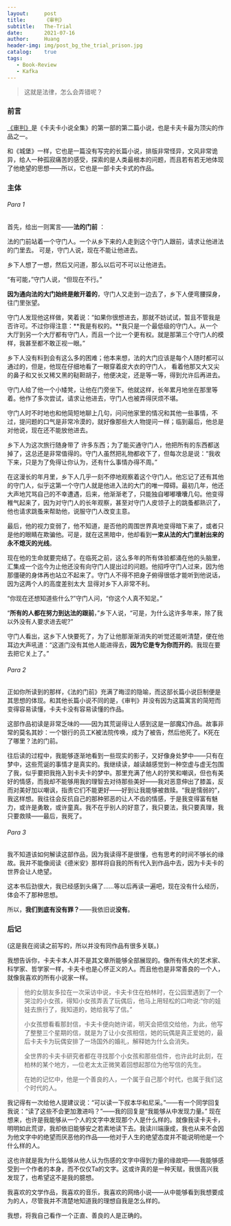 ```yaml
---
layout:     post
title:      《审判》
subtitle:   The-Trial
date:       2021-07-16
author:     Huang
header-img: img/post_bg_the_trial_prison.jpg
catalog:    true
tags:
   - Book-Review
   - Kafka
---
```


> 这就是法律，怎么会弄错呢？

### 前言

[《审判》](https://book.douban.com/subject/1081422/)是《卡夫卡小说全集》的第一部的第二篇小说，也是卡夫卡最为顶尖的作品之一。

和《城堡》一样，它也是一篇没有写完的长篇小说，排版非常怪异，文风非常诡异，给人一种孤寂痛苦的感受，探索的是人类最根本的问题，而且若有若无地体现了他绝望的思想——所以，它也是一部卡夫卡式的作品。

### 主体

###### Para 1

首先，给出一则寓言——**法的门前** ：

法的门前站着一个守门人。一个从乡下来的人走到这个守门人跟前，请求让他进法的门里去。 可是，守门人说，现在不能让他进去。

乡下人想了一想，然后又问道，那么以后可不可以让他进去。

“有可能，”守门人说，“但现在不行。”

**因为通向法的大门始终是敞开着的**，守门人又走到一边去了，乡下人便弯腰探身，往门里张望。

守门人发现他这样做，笑着说：“如果你很想进去，那就不妨试试，暂且不管我是否许可。不过你得注意：**我是有权的。**我只是一个最低级的守门人。从一个大厅到另一个大厅都有守门人，而且一个比一个更有权。就是那第三个守门人的模样，我甚至都不敢正视一眼。”

乡下人没有料到会有这么多的困难；他本来想，法的大门应该是每个人随时都可以通过的，但是，他现在仔细地看了一眼穿着皮大衣的守门人， 看着他那又大又尖的鼻子和又长又稀又黑的鞑靼胡子，他便决定，还是等一等，得到允许后再进去。

守门人给了他一个小矮凳，让他在门旁坐下。他就这样，长年累月地坐在那里等着。他作了多次尝试，请求让他进去，守门人也被弄得厌烦不堪。

守门人时不时地也和他简短地聊上几句，问问他家里的情况和其他一些事情，不过，提问题的口气是非常冷漠的，就好像那些大人物提问一样；临到最后，他总是对他说，现在还不能放他进去。

乡下人为这次旅行随身带了 许多东西；为了能买通守门人，他把所有的东西都送掉了，这总还是非常值得的。守门人虽然把礼物都收下了，但每次总是说：“我收下来，只是为了免得让你认为，还有什么事情办得不周。”

在这漫长的年月里，乡下人几乎一刻不停地观察着这个守门人。他忘记了还有其他的守门人，似乎这第一个守门人就是他进入法的大门的唯一障碍。最初几年，他还大声地咒骂自己的不幸遭遇，后来，他渐渐老了，只能独自嘟嘟囔囔几句。他变得稚气起来了，因为对守门人的长年观察，甚至对守门人皮领子上的跳蚤都熟识了，他也请求跳蚤来帮助他，说服守门人改变主意。

最后，他的视力变弱了，他不知道，是否他的周围世界真地变得暗下来了，或者只是他的眼睛在欺骗他。可是，就在这黑暗中，他却看到**一束从法的大门里射出来的永不熄灭的光线**。

现在他的生命就要完结了。在临死之前，这么多年的所有体验都涌在他的头脑里，汇集成一个迄今为止他还没有向守门人提出过的问题。他招呼守门人过来，因为他那僵硬的身体再也站立不起来了。守门人不得不把身子俯得很低才能听到他说话，因为这两个人的高度差别太大 显得对乡下人非常不利。

“你现在还想知道些什么?”守门人问，“你这个人真不知足。”

“**所有的人都在努力到达法的跟前**，”乡下人说，“可是，为什么这许多年来，除了我以外没有人要求进去呢?”

守门人看出，这乡下人快要死了，为了让他那渐渐消失的听觉还能听清楚，便在他耳边大声吼道：“这道门没有其他人能进得去，**因为它是专为你而开的**。我现在要去把它关上了。”

###### Para 2

正如你所读到的那样，《法的门前》充满了晦涩的隐喻，而这部长篇小说巨制便是其思想的体现。和其他长篇小说不同的是，《审判》并没有因为这篇寓言的简短而变得容易读懂，卡夫卡没有容易读懂的作品。

这部作品初读是非常乏味的——因为其荒诞得让人感到这是一部魔幻作品。故事非常的莫名其妙：一个银行的员工K被法院传唤，成为了被告，然后他死了。K死在了哪里？法的门前。

往后读的过程中，我能够逐渐地看到一些现实的影子，又好像身处梦中——只有在梦中，这些荒诞的事情才是真实的。我继续读，越读越感觉到一种空虚与虚无包围了我，似乎要把我拖入到卡夫卡的梦中。那里充满了他人的狞笑和嘲讽，但也有美好的情感，而我却不能够用我的理智去对待那些美好——我对恶意伸出了膝盖，反而对美好加以嘲讽，指责它们不能更好——好到让我能够被救赎。“我是懦弱的”，我这样想。我往往会反抗自己的那种邪恶的让人不齿的情感，于是我变得富有魅力，或许是勇敢，或许童真。我不在乎别人的好意了，我只要法，我只要真理，我只要救赎——最后，我死了。

###### Para 3

我不知道该如何解读这部作品，因为我读得不是很懂，也有思考的时间不够长的缘故。我并不能像阅读《德米安》那样将自我的所有代入到作品中去，因为卡夫卡的世界会让人绝望。

这本书后劲很大，我已经感到头痛了……等以后再读一遍吧，现在没有什么经历，体会不了那种思想。

所以，**我们到底有没有罪？**——我依旧说**没有**。

### 后记

(这是我在阅读之前写的，所以并没有同作品有很多关联。)

我想告诉你，卡夫卡本人并不是其文章所能够全部展现的。像所有伟大的艺术家、科学家、哲学家一样，卡夫卡也是心怀正义的人。而且他也是非常善良的一个人，就像我喜欢的所有小说家一样。

> 他的女朋友多拉在一次采访中说，卡夫卡住在柏林时，在公园里遇到了一个哭泣的小女孩，得知小女孩弄丢了玩偶后，他马上用轻松的口吻说:“你的娃娃去旅行了，我知道的，她给我写了信。”
>
> 小女孩想看看那封信，卡夫卡便向她许诺，明天会把信交给他，为此，他写了整整三个星期的信，就是为了让小女孩相信，她的玩偶是真正爱她的，最后卡夫卡为玩偶安排了一场国外的婚礼，解释她为什么会消失。
>
> 全世界的卡夫卡研究者都在寻找那个小女孩和那些信件，也许此时此刻，在柏林的某个地方，—位老太太正微笑着回想起那位为他写信的先生。
>
> 在她的记忆中，他是一个善良的人，一个属于自己那个时代，也属于我们这个时代的人。

我记得有一次给他人提建议说：“可以读一下叔本华和尼采。”——有一个同学回复我说：“读了这些不会更加激进吗？”——我的回复是“我能够从中发现力量。” 现在想来，也许是我能够从一个人的文字中发现那个人是什么样的。就像我读卡夫卡，明明如此荒谬，我却依旧能够安之若素地读下去。我读川端康成，我也从来不会因为他文字中的绝望而厌恶他的作品——他对于人生的绝望态度并不能说明他是一个什么样的人。

这也许就是我为什么能够从他人认为伤感的文字中得到力量的缘故吧——我能够感受到一个作者的本身，而不仅仅Ta的文字。这或许真的是一种天赋，我很高兴我发现了，也希望这不是我的臆想。

我喜欢的文学作品，我喜欢的音乐，我喜欢的网络小说——从中能够看到我想要成为的人，尽管我并不清楚地知道我的理想自我是怎么样的。

我想，将我自己看作一个正直、善良的人是正确的。

